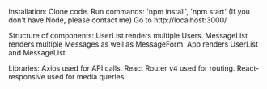 Installation:
Clone code.
Run commands: 'npm install',
'npm start'
(If you don't have Node, please contact me)
Go to http://localhost:3000/ 


Structure of components:
UserList renders multiple Users.
MessageList renders multiple Messages as well as MessageForm.
App renders UserList and MessageList.

Libraries:
Axios used for API calls.
React Router v4 used for routing.
React-responsive used for media queries.
